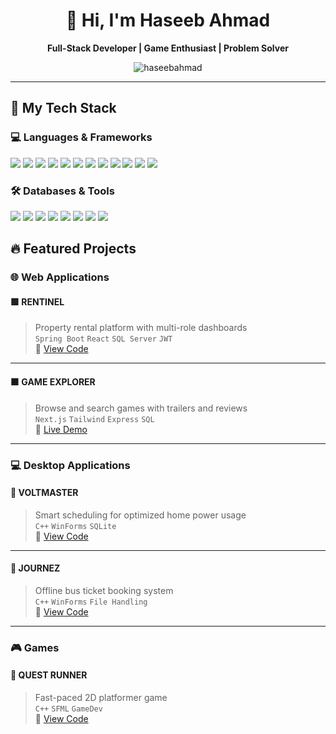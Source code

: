 <h1 align="center">👋 Hi, I'm Haseeb Ahmad</h1>
<p align="center">
  <b>Full-Stack Developer | Game Enthusiast | Problem Solver</b>
</p>

<p align="center">
  <img src="https://komarev.com/ghpvc/?username=haseebahmad&label=Profile%20views&color=purple&style=flat" alt="haseebahmad" />
</p>

---

## 🚀 My Tech Stack

### 💻 Languages & Frameworks  
<p align="left">
  <img src="https://img.shields.io/badge/React-20232A?style=for-the-badge&logo=react&logoColor=61DAFB" />
  <img src="https://img.shields.io/badge/Next.js-000000?style=for-the-badge&logo=next.js&logoColor=white" />
  <img src="https://img.shields.io/badge/Express.js-404D59?style=for-the-badge" />
  <img src="https://img.shields.io/badge/Spring-6DB33F?style=for-the-badge&logo=spring&logoColor=white" />
  <img src="https://img.shields.io/badge/Node.js-339933?style=for-the-badge&logo=nodedotjs&logoColor=white" />
  <img src="https://img.shields.io/badge/Java-ED8B00?style=for-the-badge&logo=java&logoColor=white" />
  <img src="https://img.shields.io/badge/C++-00599C?style=for-the-badge&logo=c%2B%2B&logoColor=white" />
  <img src="https://img.shields.io/badge/JavaScript-F7DF1E?style=for-the-badge&logo=javascript&logoColor=black" />
  <img src="https://img.shields.io/badge/TypeScript-007ACC?style=for-the-badge&logo=typescript&logoColor=white" />
  <img src="https://img.shields.io/badge/HTML5-E34F26?style=for-the-badge&logo=html5&logoColor=white" />
  <img src="https://img.shields.io/badge/CSS3-1572B6?style=for-the-badge&logo=css3&logoColor=white" />
  <img src="https://img.shields.io/badge/Tailwind_CSS-38B2AC?style=for-the-badge&logo=tailwind-css&logoColor=white" />
</p>

### 🛠️ Databases & Tools  
<p align="left">
  <img src="https://img.shields.io/badge/PostgreSQL-4169E1?style=for-the-badge&logo=postgresql&logoColor=white" />
  <img src="https://img.shields.io/badge/SQLite-003B57?style=for-the-badge&logo=sqlite&logoColor=white" />
  <img src="https://img.shields.io/badge/MongoDB-4EA94B?style=for-the-badge&logo=mongodb&logoColor=white" />
  <img src="https://img.shields.io/badge/Git-F05032?style=for-the-badge&logo=git&logoColor=white" />
  <img src="https://img.shields.io/badge/GitHub-181717?style=for-the-badge&logo=github&logoColor=white" />
  <img src="https://img.shields.io/badge/Figma-F24E1E?style=for-the-badge&logo=figma&logoColor=white" />
  <img src="https://img.shields.io/badge/Photoshop-31A8FF?style=for-the-badge&logo=adobe-photoshop&logoColor=white" />
  <img src="https://img.shields.io/badge/Illustrator-FF9A00?style=for-the-badge&logo=adobe-illustrator&logoColor=white" />
</p>


## 🔥 Featured Projects

### 🌐 Web Applications

#### 🟩 RENTINEL  
> Property rental platform with multi-role dashboards  
> `Spring Boot` `React` `SQL Server` `JWT`  
🔗 [View Code](#)

---

#### 🟧 GAME EXPLORER  
> Browse and search games with trailers and reviews  
> `Next.js` `Tailwind` `Express` `SQL`  
🔗 [Live Demo](#)

---

### 💻 Desktop Applications

#### 🔷 VOLTMASTER  
> Smart scheduling for optimized home power usage  
> `C++` `WinForms` `SQLite`  
🔗 [View Code](#)

---

#### 🔷 JOURNEZ  
> Offline bus ticket booking system  
> `C++` `WinForms` `File Handling`  
🔗 [View Code](#)

---

### 🎮 Games

#### 🔷 QUEST RUNNER  
> Fast-paced 2D platformer game  
> `C++` `SFML` `GameDev`  
🔗 [View Code](#)

